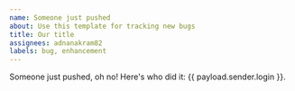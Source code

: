 ```yaml
---
name: Someone just pushed
about: Use this template for tracking new bugs
title: Our title
assignees: adnanakram82
labels: bug, enhancement
---
```

Someone just pushed, oh no! Here's who did it: {{ payload.sender.login }}.
